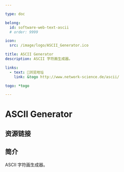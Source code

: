```yaml
---

type: doc

belong:
  id: software-web-text-ascii
  # order: 9999

icon:
  src: /image/logo/ASCII_Generator.ico

title: ASCII Generator
description: ASCII 字符画生成器。

links:
  - text: 🧰浏览地址
    link: &togo http://www.network-science.de/ascii/

togo: *togo

---
```


<ShowLogo />

# ASCII Generator

<ShowBreadcrumb />

## 资源链接

<ShowLinks />

## 简介

ASCII 字符画生成器。